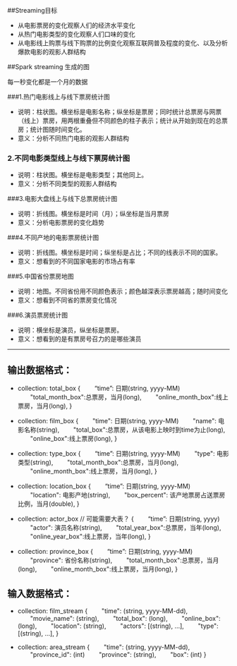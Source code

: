 ##Streaming目标

* 从电影票房的变化观察人们的经济水平变化
* 从热门电影类型的变化观察人们口味的变化
* 从电影线上购票与线下购票的比例变化观察互联网普及程度的变化、以及分析爆款电影的观影人群结构



##Spark streaming 生成的图

  每一秒变化都是一个月的数据

###1.热门电影线上与线下票房统计图

* 说明：柱状图。横坐标是电影名称；纵坐标是票房；同时统计总票房与网票（线上）票房，用两根重叠但不同颜色的柱子表示；统计从开始到现在的总票房；统计图随时间变化。
* 意义：分析不同热门电影的观影人群结构

### 2.不同电影类型线上与线下票房统计图

* 说明：柱状图。横坐标是电影类型；其他同上。
* 意义：分析不同类型的观影人群结构

###3.电影大盘线上与线下总票房统计图

* 说明：折线图。横坐标是时间（月）；纵坐标是当月票房
* 意义：分析电影票房的变化趋势

###4.不同产地的电影票房统计图

* 说明：折线图。横坐标是时间；纵坐标是占比；不同的线表示不同的国家。
* 意义：想看到的不同国家电影的市场占有率

###5.中国省份票房地图

* 说明：地图。不同省份用不同颜色表示；颜色越深表示票房越高；随时间变化
* 意义：想看到不同省的票房变化情况

###6.演员票房统计图

* 说明：横坐标是演员，纵坐标是票房。
* 意义：想看到的是有票房号召力的是哪些演员

---

## 输出数据格式：

* collection: total_box
{
&emsp;&emsp;“time”: 日期(string,  yyyy-MM)
&emsp;&emsp;"total_month_box":总票房，当月(long),
&emsp;&emsp;"online_month_box":线上票房，当月(long),
}
* collection: film_box
{
&emsp;&emsp;"time": 日期(string, yyyy-MM)
&emsp;&emsp;"name": 电影名称(string),
&emsp;&emsp;"total_box":总票房，从该电影上映时到time为止(long),
&emsp;&emsp;"online_box":线上票房(long),
}

* collection: type_box
{
&emsp;&emsp;“time”: 日期(string,  yyyy-MM)
&emsp;&emsp;"type": 电影类型(string),
&emsp;&emsp;"total_month_box":总票房，当月(long),
&emsp;&emsp;"online_month_box":线上票房，当月(long),
}
* collection: location_box
{
&emsp;&emsp;“time”: 日期(string,  yyyy-MM)
&emsp;&emsp;"location": 电影产地(string),
&emsp;&emsp;"box_percent": 该产地票房占送票房比例，当月(double),
}
* collection: actor_box // 可能需要大表？
{
&emsp;&emsp;“time”: 日期(string,  yyyy)
&emsp;&emsp;"actor": 演员名称(string),
&emsp;&emsp;"total_year_box":总票房，当年(long),
&emsp;&emsp;"online_year_box":线上票房，当年(long),
}
* collection: province_box
{
&emsp;&emsp;“time”: 日期(string,  yyyy-MM)
&emsp;&emsp;"province": 省份名称(string),
&emsp;&emsp;"total_month_box":总票房，当月(long),
&emsp;&emsp;"online_month_box":线上票房，当月(long),
}

## 输入数据格式：

* collection: film_stream
{
&emsp;&emsp;"time": (string, yyyy-MM-dd),
&emsp;&emsp;"movie_name": (string),
&emsp;&emsp;"total_box": (long),
&emsp;&emsp;"online_box": (long),
&emsp;&emsp;"location": (string),
&emsp;&emsp;"actors": [(string), ...],
&emsp;&emsp;"type": [(string), ...],
}

* collection: area_stream
{
&emsp;&emsp;"time": (string, yyyy-MM-dd),
&emsp;&emsp;"province_id": (int)
&emsp;&emsp;"province": (string),
&emsp;&emsp;"box": (int)
}



